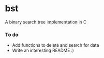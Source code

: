 # bst
A binary search tree implementation in C

### To do

* Add functions to delete and search for data
* Write an interesting README :)

